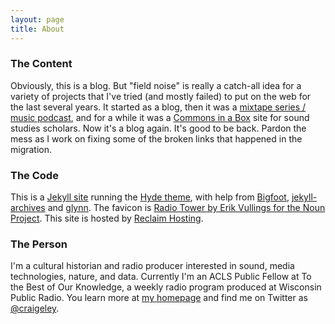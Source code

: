 ```yaml
---
layout: page
title: About
---
```


### The Content
Obviously, this is a blog. But "field noise" is really a catch-all idea for a variety of projects that I've tried (and mostly failed) to put on the web for the last several years. It started as a blog, then it was a [mixtape series / music podcast](https://soundcloud.com/craigeley/sets/field-noise-mixes), and for a while it was a [Commons in a Box](http://commonsinabox.org) site for sound studies scholars. Now it's a blog again. It's good to be back. Pardon the mess as I work on fixing some of the broken links that happened in the migration.

### The Code
This is a [Jekyll site](http://jekyllrb.com) running the [Hyde theme](http://hyde.getpoole.com), with help from [Bigfoot](http://www.bigfootjs.com), [jekyll-archives](https://github.com/jekyll/jekyll-archives) and [glynn](https://github.com/dmathieu/glynn). The favicon is  [Radio Tower by Erik Vullings for the Noun Project](https://thenounproject.com/term/radio-tower/24070/). This site is hosted by [Reclaim Hosting](https://reclaimhosting.com).

### The Person
I'm a cultural historian and radio producer interested in sound, media technologies, nature, and data. Currently I'm an ACLS Public Fellow at To the Best of Our Knowledge, a weekly radio program produced at Wisconsin Public Radio. You learn more at [my homepage](http://craigeley.com) and find me on Twitter as [@craigeley](https://twitter.com/craigeley).